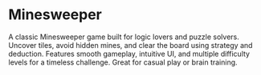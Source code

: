 # Minesweeper
A classic Minesweeper game built for logic lovers and puzzle solvers. Uncover tiles, avoid hidden mines, and clear the board using strategy and deduction. Features smooth gameplay, intuitive UI, and multiple difficulty levels for a timeless challenge. Great for casual play or brain training.
